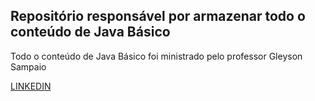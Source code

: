 ## Repositório responsável por armazenar todo o conteúdo de Java Básico

Todo o conteúdo de Java Básico foi ministrado pelo professor Gleyson Sampaio

[LINKEDIN](https://www.linkedin.com/in/glysns/)